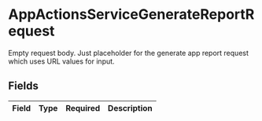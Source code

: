 # AppActionsServiceGenerateReportRequest

Empty request body. Just placeholder for the generate app report request which uses URL values for input.


## Fields

| Field       | Type        | Required    | Description |
| ----------- | ----------- | ----------- | ----------- |